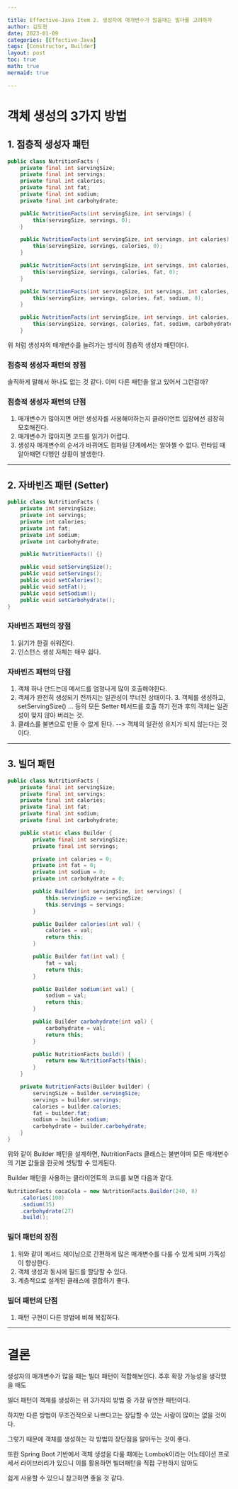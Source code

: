```yaml
---

title: Effective-Java Item 2. 생성자에 매개변수가 많을때는 빌더를 고려하자
author: 김도현
date: 2023-01-09
categories: [Effective-Java]
tags: [Constructor, Builder]
layout: post
toc: true
math: true
mermaid: true

---
```


# 객체 생성의 3가지 방법

## 1. 점층적 생성자 패턴

```java
public class NutritionFacts {
    private final int servingSize;
    private final int servings;
    private final int calories;
    private final int fat;
    private final int sodium;
    private final int carbohydrate;

    public NutritionFacts(int servingSize, int servings) {
        this(servingSize, servings, 0);
    }

    public NutritionFacts(int servingSize, int servings, int calories) {
        this(servingSize, servings, calories, 0);
    }

    public NutritionFacts(int servingSize, int servings, int calories, int fat) {
        this(servingSize, servings, calories, fat, 0);
    }

    public NutritionFacts(int servingSize, int servings, int calories, int fat, int sodium) {
        this(servingSize, servings, calories, fat, sodium, 0);
    }

    public NutritionFacts(int servingSize, int servings, int calories, int fat, int sodium, int carbohydrate) {
        this(servingSize, servings, calories, fat, sodium, carbohydrate, 0);
    }
```

위 처럼 생성자의 매개변수를 늘려가는 방식이 점층적 생성자 패턴이다.

### 점층적 생성자 패턴의 장점

솔직하게 말해서 하나도 없는 것 같다. 이미 다른 패턴을 알고 있어서 그런걸까?

### 점층적 생성자 패턴의 단점

1. 매개변수가 많아지면 어떤 생성자를 사용해야하는지 클라이언트 입장에선 굉장히 모호해진다.
2. 매개변수가 많아지면 코드를 읽기가 어렵다.
3. 생성자 매개변수의 순서가 바뀌어도 컴파일 단계에서는 알아챌 수 없다. 런타임 때 알아채면 다행인 상황이 발생한다.

---

## 2. 자바빈즈 패턴 (Setter)

```java
public class NutritionFacts {
    private int servingSize;
    private int servings;
    private int calories;
    private int fat;
    private int sodium;
    private int carbohydrate;

    public NutritionFacts() {}

    public void setServingSize();
    public void setServings();
    public void setCalories();
    public void setFat();
    public void setSodium();
    public void setCarbohydrate();
}
```

### 자바빈즈 패턴의 장점

1. 읽기가 한결 쉬워진다.
2. 인스턴스 생성 자체는 매우 쉽다.

### 자바빈즈 패턴의 단점

1. 객체 하나 만드는데 메서드를 엄청나게 많이 호출해야한다.
2. 객체가 완전히 생성되기 전까지는 일관성이 무너진 상태이다.
   3. 객체를 생성하고, setServingSize() ... 등의 모든 Setter 메서드를 호출 하기 전과 후의 객체는 일관성이 맞지 않아 버리는 것.
4. 클래스를 불변으로 만들 수 없게 된다. --> 객체의 일관성 유지가 되지 않는다는 것이다.

---

## 3. 빌더 패턴

```java
public class NutritionFacts {
    private final int servingSize;
    private final int servings;
    private final int calories;
    private final int fat;
    private final int sodium;
    private final int carbohydrate;

    public static class Builder {
        private final int servingSize;
        private final int servings;

        private int calories = 0;
        private int fat = 0;
        private int sodium = 0;
        private int carbohydrate = 0;

        public Builder(int servingSize, int servings) {
            this.servingSize = servingSize;
            this.servings = servings;
        }

        public Builder calories(int val) {
            calories = val;
            return this;
        }

        public Builder fat(int val) {
            fat = val;
            return this;
        }

        public Builder sodium(int val) {
            sodium = val;
            return this;
        }

        public Builder carbohydrate(int val) {
            carbohydrate = val;
            return this;
        }

        public NutritionFacts build() {
            return new NutritionFacts(this);
        }
    }

    private NutritionFacts(Builder builder) {
        servingSize = builder.servingSize;
        servings = builder.servings;
        calories = builder.calories;
        fat = builder.fat;
        sodium = builder.sodium;
        carbohydrate = builder.carbohydrate;
    }
}
```

위와 같이 Builder 패턴을 설계하면, NutritionFacts 클래스는 불변이며 모든 매개변수의 기본 값들을 한곳에 셋팅할 수 있게된다.

Builder 패턴을 사용하는 클라이언트의 코드를 보면 다음과 같다.

```java
NutritionFacts cocaCola = new NutritionFacts.Builder(240, 8)
    .calories(100)
    .sodium(35)
    .carbohydrate(27)
    .build();
```

### 빌더 패턴의 장점

1. 위와 같이 메서드 체이닝으로 간편하게 많은 매개변수를 다룰 수 있게 되며 가독성이 향상한다.
2. 객체 생성과 동시에 필드를 할당할 수 있다.
3. 계층적으로 설계된 클래스에 결합하기 좋다.

### 빌더 패턴의 단점

1. 패턴 구현이 다른 방법에 비해 복잡하다.

---

# 결론

생성자의 매개변수가 많을 때는 빌더 패턴이 적합해보인다. 추후 확장 가능성을 생각했을 때도

빌더 패턴이 객체를 생성하는 위 3가지의 방법 중 가장 유연한 패턴이다.

하지만 다른 방법이 무조건적으로 나쁘다고는 장담할 수 있는 사람이 많이는 없을 것이다.

그렇기 때문에 객체를 생성하는 각 방법의 장단점을 알아두는 것이 좋다.

또한 Spring Boot 기반에서 객체 생성을 다룰 때에는 Lombok이라는 어노테이션 프로세서 라이브러리가 있으니 이를 활용하면 빌더패턴을 직접 구현하지 않아도

쉽게 사용할 수 있으니 참고하면 좋을 것 같다.
